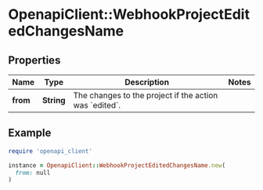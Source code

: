 # OpenapiClient::WebhookProjectEditedChangesName

## Properties

| Name | Type | Description | Notes |
| ---- | ---- | ----------- | ----- |
| **from** | **String** | The changes to the project if the action was &#x60;edited&#x60;. |  |

## Example

```ruby
require 'openapi_client'

instance = OpenapiClient::WebhookProjectEditedChangesName.new(
  from: null
)
```

